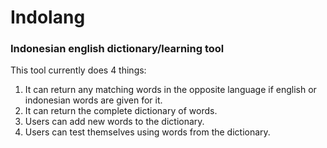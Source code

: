 # Indolang

### Indonesian english dictionary/learning tool

This tool currently does 4 things:

1) It can return any matching words in the opposite language if english or indonesian words are given for it.
2) It can return the complete dictionary of words.
3) Users can add new words to the dictionary.
4) Users can test themselves using words from the dictionary.

